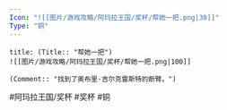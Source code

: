 ```yaml
---
Icon: "![[图片/游戏攻略/阿玛拉王国/奖杯/帮她一把.png|30]]"
Type: "铜"
---
```

```ad-common-bronze-trophy
title: (Title:: "帮她一把")
![[图片/游戏攻略/阿玛拉王国/奖杯/帮她一把.png|100]]

(Comment:: "找到了奥布里·吉尔克雷斯特的断臂。")
```

#阿玛拉王国/奖杯 #奖杯 #铜
